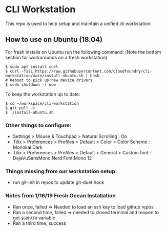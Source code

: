 # CLI Workstation
This repo is used to help setup and maintain a unified cli workstation.

## How to use on Ubuntu (18.04)
For fresh installs on Ubuntu run the following command:
(Note the bottom section for workarounds on a fresh workstation)

```
$ sudo apt install curl
$ curl -fsSL https://raw.githubusercontent.com/cloudfoundry/cli-workstation/main/install-ubuntu.sh | bash -
# Reboot to pick up new device drivers
$ sudo shutdown -r now
```

To keep the workstation up to date:

```
$ cd ~/workspace/cli-workstation
$ git pull -r
$ ./install-ubuntu.sh
```

### Other things to configure:
- Settings > Mouse & Touchpad > Natural Scrolling : On
- Tilix > Preferences > Profiles > Default > Color > Color Scheme : Monokai Dark
- Tilix > Preferences > Profiles > Default > General > Custom font : DejaVuSansMono Nerd Font Mono 12

### Things missing from our workstation setup:
- run git-init in repos to update git-duet hook

### Notes from 1/16/19 Fresh Ocean Installation
- Ran once, failed => Needed to load an ssh key to load github repos
- Ran a second time, failed => needed to closed terminal and reopen to get `$GOPATH` variable
- Ran a third time, success
